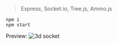 >Express, Socket.io, Tree.js, Ammo.js

```
npm i
npm start
```

Preview:
![3d socket](https://cloud.githubusercontent.com/assets/16783960/25304569/9386d790-2772-11e7-8541-58b7a65f61ab.png)
